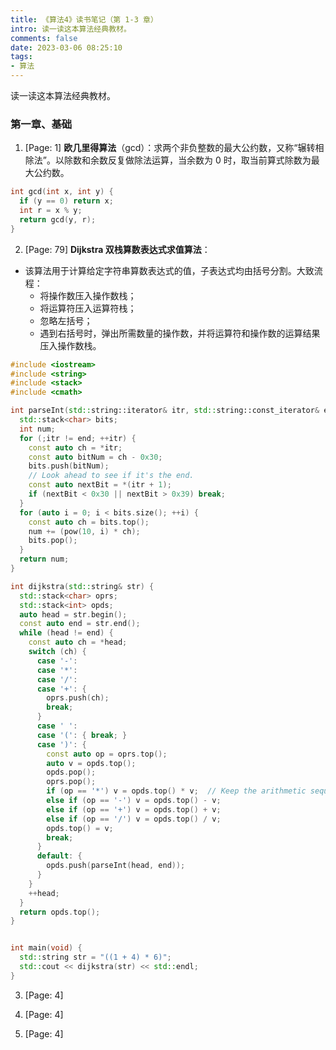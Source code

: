```yaml
---
title: 《算法4》读书笔记（第 1-3 章）
intro: 读一读这本算法经典教材。
comments: false
date: 2023-03-06 08:25:10
tags:
- 算法
---
```


读一读这本算法经典教材。

### 第一章、基础

1. [Page: 1] **欧几里得算法**（gcd）：求两个非负整数的最大公约数，又称“辗转相除法”。以除数和余数反复做除法运算，当余数为 0 时，取当前算式除数为最大公约数。

```cpp
int gcd(int x, int y) {
  if (y == 0) return x;
  int r = x % y;
  return gcd(y, r);
}
```

2. [Page: 79] **Dijkstra 双栈算数表达式求值算法**：

* 该算法用于计算给定字符串算数表达式的值，子表达式均由括号分割。大致流程：
  * 将操作数压入操作数栈；
  * 将运算符压入运算符栈；
  * 忽略左括号；
  * 遇到右括号时，弹出所需数量的操作数，并将运算符和操作数的运算结果压入操作数栈。

```cpp
#include <iostream>
#include <string>
#include <stack>
#include <cmath>

int parseInt(std::string::iterator& itr, std::string::const_iterator& end) {
  std::stack<char> bits;
  int num;
  for (;itr != end; ++itr) {
    const auto ch = *itr;
    const auto bitNum = ch - 0x30;
    bits.push(bitNum);
    // Look ahead to see if it's the end.
    const auto nextBit = *(itr + 1);
    if (nextBit < 0x30 || nextBit > 0x39) break;
  }
  for (auto i = 0; i < bits.size(); ++i) {
    const auto ch = bits.top();
    num += (pow(10, i) * ch);
    bits.pop();
  }
  return num;
}

int dijkstra(std::string& str) {
  std::stack<char> oprs;
  std::stack<int> opds;
  auto head = str.begin();
  const auto end = str.end();
  while (head != end) {
    const auto ch = *head;
    switch (ch) {
      case '-':
      case '*':
      case '/':
      case '+': {
        oprs.push(ch);
        break;
      }
      case ' ':
      case '(': { break; }
      case ')': {
        const auto op = oprs.top();
        auto v = opds.top();
        opds.pop();
        oprs.pop();
        if (op == '*') v = opds.top() * v;  // Keep the arithmetic sequence.
        else if (op == '-') v = opds.top() - v;
        else if (op == '+') v = opds.top() + v;
        else if (op == '/') v = opds.top() / v;
        opds.top() = v;
        break;
      }
      default: {
        opds.push(parseInt(head, end));
      }
    }
    ++head;
  }
  return opds.top();
}


int main(void) {
  std::string str = "((1 + 4) * 6)";
  std::cout << dijkstra(str) << std::endl;
}
```

3. [Page: 4]

4. [Page: 4]

5. [Page: 4]



